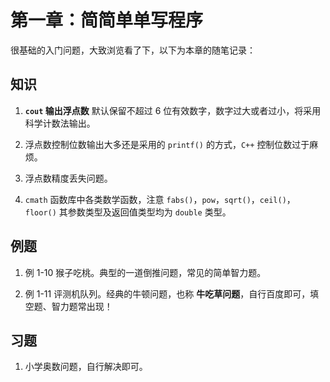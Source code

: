 # 第一章：简简单单写程序

很基础的入门问题，大致浏览看了下，以下为本章的随笔记录：

## 知识

1. **`cout` 输出浮点数** 默认保留不超过 6 位有效数字，数字过大或者过小，将采用科学计数法输出。

2. 浮点数控制位数输出大多还是采用的 `printf()` 的方式，`C++` 控制位数过于麻烦。

3. 浮点数精度丢失问题。

4. `cmath` 函数库中各类数学函数，注意 `fabs()`，`pow`，`sqrt()`，`ceil()`，`floor()` 其参数类型及返回值类型均为 `double` 类型。

## 例题

1. 例 1-10 猴子吃桃。典型的一道倒推问题，常见的简单智力题。

2. 例 1-11 评测机队列。经典的牛顿问题，也称 **牛吃草问题**，自行百度即可，填空题、智力题常出现！

## 习题

1. 小学奥数问题，自行解决即可。
